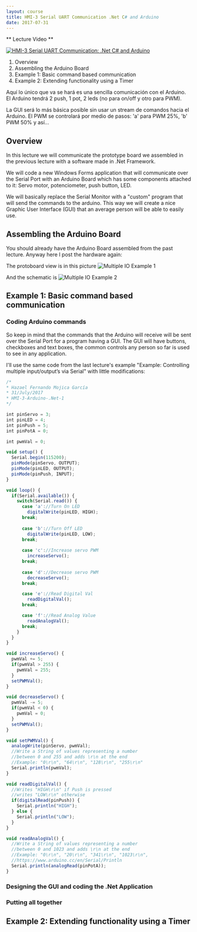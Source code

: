```yaml
---
layout: course
title: HMI-3 Serial UART Communication .Net C# and Arduino
date: 2017-07-31
---
```


** Lecture Video **

[![HMI-3 Serial UART Communication: .Net C# and Arduino](../assets/images/HMI-Portada-YouTube.jpg)](http://www.youtube.com/watch?v=)

1. Overview
1. Assembling the Arduino Board
1. Example 1: Basic command based communication
1. Example 2: Extending functionality using a Timer

Aquí lo único que va se hará es una sencilla comunicación con el Arduino.
El Arduino tendrá 2 push, 1 pot, 2 leds (no para on/off y otro para PWM).

La GUI será lo más básica posible sin usar un stream de comandos hacia el Arduino.
El PWM se controlará por medio de pasos: 'a' para PWM 25%, 'b' PWM 50% y así...

## Overview
In this lecture we will communicate the prototype board we assembled in the previous lecture with a software made in .Net Framework.

We will code a new Windows Forms application that will communicate over the Serial Port with an Arduino Board which has some components attached to it: Servo motor, potenciometer, push button, LED.

We will basically replace the Serial Monitor with a "custom" program that will send the commands to the arduino. This way we will create a nice Graphic User Interface (GUI) that an average person will be able to easily use.

## Assembling the Arduino Board
You should already have the Arduino Board assembled from the past lecture.
Anyway here I post the hardware again:

The protoboard view is in this picture
![Multiple IO Example 1](../assets/images/hmi-2-IO-Multiple-Ex-1.jpg)

And the schematic is
![Multiple IO Example 2](../assets/images/hmi-2-IO-Multiple-Ex-2.jpg)

## Example 1: Basic command based communication

### Coding Arduino commands
So keep in mind that the commands that the Arduino will receive will be sent over the Serial Port for a program having a GUI. The GUI will have buttons, checkboxes and text boxes, the common controls any person so far is used to see in any application.

I'll use the same code from the last lecture's example "Example: Controlling multiple input/output’s via Serial" with little modifications:

```javascript
/*
* Hazael Fernando Mojica García
* 31/July/2017
* HMI-3-Arduino-.Net-1
*/

int pinServo = 3;
int pinLED = 4;
int pinPush = 5;
int pinPotA = 0;

int pwmVal = 0;

void setup() {
  Serial.begin(115200);
  pinMode(pinServo, OUTPUT);
  pinMode(pinLED, OUTPUT);
  pinMode(pinPush, INPUT);
}

void loop() {
  if(Serial.available()) {
    switch(Serial.read()) {
      case 'a'://Turn On LED
        digitalWrite(pinLED, HIGH);
      break;
      
      case 'b'://Turn Off LED
        digitalWrite(pinLED, LOW);
      break;
      
      case 'c'://Increase servo PWM
        increaseServo();
      break;
      
      case 'd'://Decrease servo PWM
        decreaseServo();
      break;

      case 'e'://Read Digital Val
        readDigitalVal();
      break;

      case 'f'://Read Analog Value
        readAnalogVal();
      break;
    }
  }
}

void increaseServo() {
  pwmVal += 5;
  if(pwmVal > 255) {
    pwmVal = 255;
  }
  setPWMVal();
}

void decreaseServo() {
  pwmVal -= 5;
  if(pwmVal < 0) {
    pwmVal = 0;
  }
  setPWMVal();
}

void setPWMVal() {
  analogWrite(pinServo, pwmVal);
  //Write a String of values representing a number
  //between 0 and 255 and adds \r\n at the end
  //Example: "0\r\n", "64\r\n", "128\r\n", "255\r\n"
  Serial.println(pwmVal);
}

void readDigitalVal() {
  //Writes "HIGH\r\n" if Push is pressed
  //writes "LOW\r\n" otherwise
  if(digitalRead(pinPush)) {
    Serial.println("HIGH");
  } else {
    Serial.println("LOW");
  }
}

void readAnalogVal() {
  //Write a String of values representing a number
  //between 0 and 1023 and adds \r\n at the end
  //Example: "0\r\n", "20\r\n", "341\r\n", "1023\r\n",
  //https://www.arduino.cc/en/Serial/Println
  Serial.println(analogRead(pinPotA));
}
```

### Designing the GUI and coding the .Net Application


### Putting all together

## Example 2: Extending functionality using a Timer